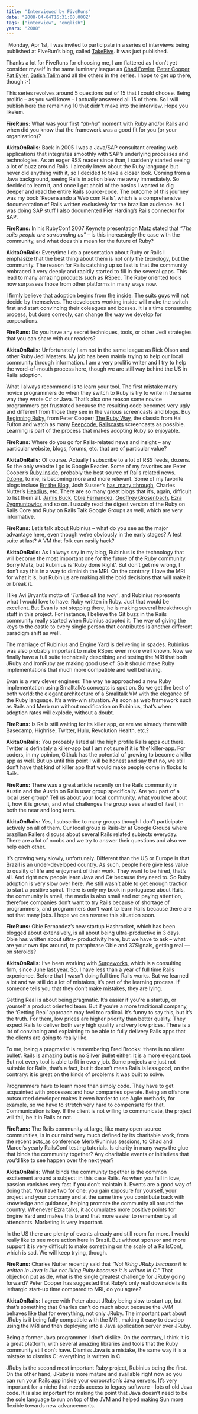 ```yaml
---
title: "Interviewed by FiveRuns"
date: "2008-04-04T16:31:00.000Z"
tags: ["interview", "english"]
years: "2008"
---
```


<p></p>
<div style="float: left; margin: 3px"><a href="http://blog.fiveruns.com/2008/4/4/rails-application-monitoring-takefive-five-questions-with-fabio-akita"><img src="http://s3.amazonaws.com/akitaonrails/assets/2008/4/4/Picture_1.png" srcset="http://s3.amazonaws.com/akitaonrails/assets/2008/4/4/Picture_1.png 2x" alt=""></a></div>
<p>Monday, Apr 1st, I was invited to participate in a series of interviews being published at FiveRun’s blog, called <a href="http://blog.fiveruns.com/2008/4/4/rails-application-monitoring-takefive-five-questions-with-fabio-akita">TakeFive</a>. It was just published. </p>
<p>Thanks a lot for FiveRuns for choosing me, I am flattered as I don’t yet consider myself in the same luminary league as <a href="http://blog.fiveruns.com/2008/1/12/takefive-five-questions-with-chad-fowler">Chad Fowler</a>, <a href="http://blog.fiveruns.com/2008/1/25/rails-application-monitoring-takefive-five-questions-with-peter-cooper">Peter Cooper</a>, <a href="http://blog.fiveruns.com/2008/2/22/rails-application-monitoring-takefive-five-questions-with-pat-eyler">Pat Eyler</a>, <a href="http://blog.fiveruns.com/2008/3/28/rails-application-monitoring-takefive-five-questions-with-satish-talim">Satish Talim</a> and all the others in the series. I hope to get up there, though :-)</p>
<p>This series revolves around 5 questions out of 15 that I could choose. Being prolific – as you well know – I actually answered all 15 of them. So I will publish here the remaining 10 that didn’t make into the interview. Hope you like’em.</p>
<p></p>
<p></p>
<p><strong>FireRuns:</strong> What was your first <em>“ah-ha”</em> moment with Ruby and/or Rails and when did you know that the framework was a good fit for you (or your organization)?</p>
<p><strong>AkitaOnRails:</strong> Back in 2005 I was a Java/<span class="caps">SAP</span> consultant creating web applications that integrates smoothly with SAP’s underlying processes and technologies. As an eager <span class="caps">RSS</span> reader since than, I suddenly started seeing a lot of buzz around Rails. I already knew about the Ruby language but never did anything with it, so I decided to take a closer look. Coming from a Java background, seeing Rails in action blew me away immediately. So decided to learn it, and once I got ahold of the basics I wanted to dig deeper and read the entire Rails source-code. The outcome of this journey was my book ‘Repensando a Web com Rails’, which is a comprehensive documentation of Rails written exclusively for the brazilian audience. As I was doing <span class="caps">SAP</span> stuff I also documented Pier Harding’s Rails connector for <span class="caps">SAP</span>.</p>
<p><strong>FireRuns:</strong> In his RubyConf 2007 Keynote presentation Matz stated that <em>“The suits people are surrounding us”</em> – is this increasingly the case with the community, and what does this mean for the future of Ruby?</p>
<p><strong>AkitaOnRails:</strong> Everytime I do a presentation about Ruby or Rails I emphasize that the best thing about them is not only the tecnology, but the community. The reason for Rails catching up so fast is that the community embraced it very deeply and rapidly started to fill in the several gaps. This lead to many amazing products such as RSpec. The Ruby oriented tools now surpasses those from other platforms in many ways now.</p>
<p>I firmly believe that adoption begins from the inside. The suits guys will not decide by themselves. The developers working inside will make the switch first and start convincing their coleagues and bosses. It is a time consuming process, but done correcly, can change the way we develop for corporations.</p>
<p><strong>FireRuns:</strong> Do you have any secret techniques, tools, or other Jedi strategies that you can share with our readers?</p>
<p><strong>AkitaOnRails:</strong> Unfortunately I am not in the same league as Rick Olson and other Ruby Jedi Masters. My job has been mainly trying to help our local community through information. I am a very prolific writer and I try to help the word-of-mouth process here, though we are still way behind the US in Rails adoption.</p>
<p>What I always recommend is to learn your tool. The first mistake many novice programmers do when they switch to Ruby is try to write in the same way they wrote C# or Java. That’s also one reason some novice programmers get frustrated because the resulting code becomes very ugly and different from those they see in the various screencasts and blogs. Buy <a href="https://www.amazon.com/Beginning-Ruby-Novice-Professional/dp/1590597664">Beginning Ruby</a>, from Peter Cooper; <a href="https://www.amazon.com/Ruby-Way-Second-Addison-Wesley-Professional/dp/0672328844">The Ruby Way</a>, the classic from Hal Fulton and watch as many <a href="https://www.peepcode.com">Peepcode</a>, <a href="https://www.railscasts.com">Railscasts</a> screencasts as possible. Learning is part of the process that makes adopting Ruby so enjoyable.</p>
<p><strong>FireRuns:</strong> Where do you go for Rails-related news and insight – any particular website, blogs, forums, etc. that are of particular value?</p>
<p><strong>AkitaOnRails:</strong> Of course. Actually I subscribe to a lot of <span class="caps">RSS</span> feeds, dozens. So the only website I go is Google Reader. Some of my favorites are Peter Cooper’s <a href="https://www.rubyinside.com">Ruby Inside</a>, probably the best source of Rails related news. <a href="https://www.dzone.com">DZone</a>, to me, is becoming more and more relevant. Some of my favorite blogs incluse <a href="https://errtheblog.com">Err the Blog</a>, Josh Susser’s <a href="https://blog.hasmanythrough.com">has_many :through</a>, Charles Nutter’s <a href="https://headius.blogspot.com">Headius</a>, etc. There are so many great blogs that it’s, again, difficult to list them all. <a href="https://weblog.jamisbuck.org">Jamis Buck</a>, <a href="https://blog.obiefernandez.com">Obie Fernandez</a>, <a href="https://geoffreygrosenbach.com">Geoffrey Grosenbach</a>, <a href="https://brainspl.at/">Ezra Zygmuntowicz</a> and so on. I usually read the digest version of the Ruby on Rails Core and Ruby on Rails Talk Google Groups as well, which are very informative.</p>
<p><strong>FireRuns:</strong> Let’s talk about Rubinius – what do you see as the major advantage here, even though we’re obviously in the early stages? A test suite at last? A VM that folk can easily hack?</p>
<p><strong>AkitaOnRails:</strong> As I always say in my blog, Rubinius is the technology that will become the most important one for the future of the Ruby community. Sorry Matz, but Rubinius is ‘Ruby done Right’. But don’t get me wrong, I don’t say this in a way to diminish the <span class="caps">MRI</span>. On the contrary, I love the <span class="caps">MRI</span> for what it is, but Rubinius are making all the bold decisions that will make it or break it.</p>
<p>I like Avi Bryant’s motto of <em>‘Turtles all the way’</em>, and Rubinius represents what I would love to have: Ruby written in Ruby. Just that would be excellent. But Evan is not stopping there, he is making several breakthrough stuff in this project. For instance, I believe the Git buzz in the Rails community really started when Rubinius adopted it. The way of giving the keys to the castle to every single person that contributes is another different paradigm shift as well.</p>
<p>The marriage of Rubinius and Engine Yard is delivering in spades. Rubinius was also probably important to make RSpec even more well known. Now we finally have a full suite technically describing and testing the <span class="caps">MRI</span> that both JRuby and IronRuby are making good use of. So it should make Ruby implementations that much more compatible and well behaving.</p>
<p>Evan is a very clever engineer. The way he approached a new Ruby implementation using Smalltalk’s concepts is spot on. So we get the best of both world: the elegant architecture of a Smalltalk VM with the elegance of the Ruby language. It’s a win-win situation. As soon as web framework such as Rails and Merb run without modification on Rubinius, that’s when adoption rates will explode, without a doubt.</p>
<p><strong>FireRuns:</strong> Is Rails still waiting for its killer app, or are we already there with Basecamp, Highrise, Twitter, Hulu, Revolution Health, etc.?</p>
<p><strong>AkitaOnRails:</strong> You probably listed all the high profile Rails apps out there. Twitter is definitely a killer-app but I am not sure if it is ‘the’ killer-app. For coders, in my opinion, Github has the potential of growing to become a killer app as well. But up until this point I will be honest and say that no, we still don’t have that kind of killer app that would make people come in flocks to Rails.</p>
<p><strong>FireRuns:</strong> There was a great article recently on the Rails community in Austin and the Austin on Rails user group specifically. Are you part of a local user group? Tell us about your local community, what you love about it, how it is grown, and what challenges the group sees ahead of itself, in both the near and long term.</p>
<p><strong>AkitaOnRails:</strong> Yes, I subscribe to many groups though I don’t participate actively on all of them. Our local group is Rails-br at Google Groups where brazilian Railers discuss about several Rails related subjects everyday. There are a lot of noobs and we try to answer their questions and also we help each other.</p>
<p>It’s growing very slowly, unfortunaly. Different than the US or Europe is that Brazil is an under-developed country. As such, people here give less value to quality of life and enjoyment of their work. They want to be hired, that’s all. And right now people learn Java and C# because they need to. So Ruby adoption is very slow over here. We still wasn’t able to get enough traction to start a positive spiral. There is only my book in portuguese about Rails, the community is small, the media is also small and not paying attention, therefore companies don’t want to try Rails because of shortage of programmers, and programmers don’t want to learn Rails because there are not that many jobs. I hope we can reverse this situation soon.</p>
<p><strong>FireRuns:</strong> Obie Fernandez’s new startup Hashrocket, which has been blogged about extensively, is all about being ultra-productive in 3 days. Obie has written about ultra- productivity here, but we have to ask – what are your own tips around, to paraphrase Obie and 37Signals, getting real — on steroids?</p>
<p><strong>AkitaOnRails:</strong> I’ve been working with <a href="https://www.surgeworks.com">Surgeworks</a>, which is a consulting firm, since June last year. So, I have less than a year of full time Rails experience. Before that I wasn’t doing full time Rails works. But we learned a lot and we still do a lot of mistakes, it’s part of the learning process. If someone tells you that they don’t make mistakes, they are lying.</p>
<p>Getting Real is about being pragmatic. It’s easier if you’re a startup, or yourself a product oriented team. But if you’re a more traditional company, the ‘Getting Real’ approach may feel too radical. It’s funny to say this, but it’s the truth. For them, low prices are higher priority than better quality. They expect Rails to deliver both very high quality and very low prices. There is a lot of convincing and explaining to be able to fully delivery Rails apps that the clients are going to really like.</p>
<p>To me, being a pragmatist is remembering Fred Brooks: ‘there is no silver bullet’. Rails is amazing but is no Silver Bullet either. It is a more elegant tool. But not every tool is able to fit in every job. Some projects are just not suitable for Rails, that’s a fact, but it doesn’t mean Rails is less good, on the contrary: it is great on the kinds of problems it was built to solve.</p>
<p>Programmers have to learn more than simply code. They have to get acquainted with processes and how companies operate. Being an offshore outsourced developer makes it even harder to use Agile methods, for example, so we have to stretch very hard to compensate for that. Communication is key. If the client is not willing to communicate, the project will fail, be it in Rails or not.</p>
<p><strong>FireRuns:</strong> The Rails community at large, like many open-source communities, is in our mind very much defined by its charitable work, from the recent acts_as conference Merb/Runinius sessions, to Chad and Marcel’s yearly RailsConf testing tutorials. Is charity in many ways the glue that binds the community together? Any charitable events or initiatives that you’d like to see happen over the next year?</p>
<p><strong>AkitaOnRails:</strong> What binds the community together is the common excitement around a subject: in this case Rails. As when you fall in love, passion vanishes very fast if you don’t maintain it. Events are a good way of doing that. You have two for one: you gain exposure for yourself, your project and your company and at the same time you contribute back with knowledge and guidance, helping promote the community all around the country. Whenever Ezra talks, it accumulates more positive points for Engine Yard and makes this brand that more easier to remember by all attendants. Marketing is very important.</p>
<p>In the US there are plenty of events already and still room for more. I would really like to see more action here in Brazil. But without sponsor and more support it is very difficult to make something on the scale of a RailsConf, which is sad. We will keep trying, though.</p>
<p><strong>FireRuns:</strong> Charles Nutter recently said that <em>“Not liking JRuby because it is written in Java is like not liking Ruby because it is written in C.”</em> That objection put aside, what is the single greatest challenge for JRuby going forward? Peter Cooper has suggested that Ruby’s only real downside is its lethargic start-up time compared to <span class="caps">MRI</span>, do you agree?</p>
<p><strong>AkitaOnRails:</strong> I agree with Peter about JRuby being slow to start up, but that’s something that Charles can’t do much about because the <span class="caps">JVM</span> behaves like that for everything, not only JRuby. The important part about JRuby is it being fully compatible with the <span class="caps">MRI</span>, making it easy to develop using the <span class="caps">MRI</span> and then deploying into a Java application server over JRuby.</p>
<p>Being a former Java programmer I don’t dislike. On the contrary, I think it is a great platform, with several amazing libraries and tools that the Ruby community still don’t have. Dismiss Java is a mistake, the same way it is a mistake to dismiss C: everything is written in C.</p>
<p>JRuby is the second most important Ruby project, Rubinius being the first. On the other hand, JRuby is more mature and available right now so you can run your Rails app inside your corporation’s Java servers. It’s very important for a niche that needs access to legacy software – lots of old Java code. It is also important for making the point that Java doesn’t need to be the sole language to run on top of the <span class="caps">JVM</span> and helped making Sun more flexible towards new advancements.</p>
<p></p>
